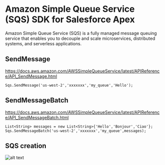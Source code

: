 # Amazon Simple Queue Service (SQS) SDK for Salesforce Apex
Amazon Simple Queue Service (SQS) is a fully managed message queuing service that enables you to decouple and scale microservices, distributed systems, and serverless applications.

## SendMessage
https://docs.aws.amazon.com/AWSSimpleQueueService/latest/APIReference/API_SendMessage.html
```
Sqs.SendMessage('us-west-2','xxxxxxx','my_queue','Hello');
```

## SendMessageBatch
https://docs.aws.amazon.com/AWSSimpleQueueService/latest/APIReference/API_SendMessageBatch.html
```
List<String> messages = new List<String>{'Hello','Bonjour','Ciao'};
Sqs.SendMessageBatch('us-west-2','xxxxxxx','my_queue',messages);
```

## SQS creation
![alt text](https://user-images.githubusercontent.com/10975944/73140626-4ae68d80-407b-11ea-97fb-fac56e7ff6d8.png)
